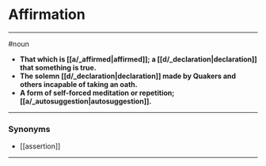# Affirmation
---
#noun
- **That which is [[a/_affirmed|affirmed]]; a [[d/_declaration|declaration]] that something is true.**
- **The solemn [[d/_declaration|declaration]] made by Quakers and others incapable of taking an oath.**
- **A form of self-forced meditation or repetition; [[a/_autosuggestion|autosuggestion]].**
---
### Synonyms
- [[assertion]]
---
